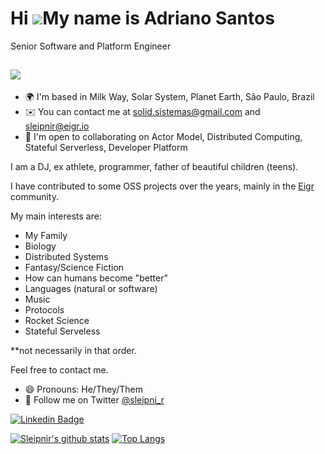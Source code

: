 Hi ![](https://user-images.githubusercontent.com/18350557/176309783-0785949b-9127-417c-8b55-ab5a4333674e.gif)My name is Adriano Santos
======================================================================================================================================

Senior Software and Platform Engineer

[![](https://img.shields.io/static/v1?label=Sponsor&message=%E2%9D%A4&logo=GitHub&color=%23fe8e86)](https://github.com/sponsors/sleipnir)
-------------------------------------
*   🌍  I'm based in Milk Way, Solar System, Planet Earth, São Paulo, Brazil
*   ✉️  You can contact me at [solid.sistemas@gmail.com](mailto:solid.sistemas@gmail.com) and [sleipnir@eigr.io](mailto:sleipnir@eigr.io)
*   🤝  I'm open to collaborating on Actor Model, Distributed Computing, Stateful Serverless, Developer Platform
 
I am a DJ, ex athlete, programmer, father of beautiful children (teens). 

I have contributed to some OSS projects over the years, mainly in the [Eigr](https://eigr.io/) community. 

My main interests are:

* My Family
* Biology
* Distributed Systems
* Fantasy/Science Fiction
* How can humans become "better"
* Languages (natural or software)
* Music 
* Protocols
* Rocket Science 
* Stateful Serveless 

**not necessarily in that order.

Feel free to contact me.

- 😄 Pronouns: He/They/Them
- 🐥 Follow me on Twitter [@sleipni_r](https://twitter.com/sleipni_r/)

[![Linkedin Badge](https://img.shields.io/badge/-LinkedIn-blue?style=flat-square&logo=Linkedin&logoColor)](https://www.linkedin.com/in/adriano-santos-67367217/)


[![Sleipnir's github stats](https://github-readme-stats.vercel.app/api?username=sleipnir&theme=default&show_icons=true&count_private=true&hide_title=true)](https://github.com/sleipnir)
[![Top Langs](https://github-readme-stats.vercel.app/api/top-langs/?username=sleipnir&layout=compact)](https://github.com/sleipnir/github-readme-stats)

